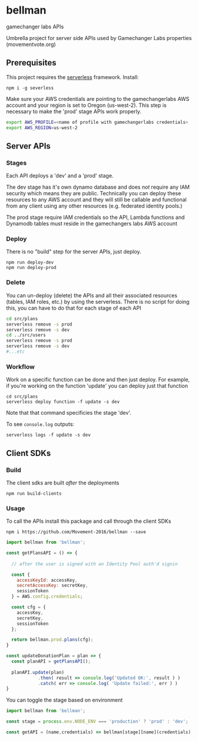 # bellman
gamechanger labs APIs

Umbrella project for server side APIs used by Gamechanger Labs properties (movementvote.org)

## Prerequisites

This project requires the [serverless](serverless.com) framework. Install:

````
npm i -g severless
````

Make sure your AWS credentials are pointing to the gamechangerlabs AWS account and your region is set to Oregon (us-west-2). 
This step is necessary to make the 'prod' stage APIs work properly.
````bash
export AWS_PROFILE=<name of profile with gamechangerlabs credentials>
export AWS_REGION=us-west-2
````


## Server APIs

### Stages

Each API deploys a 'dev' and a 'prod' stage.

The dev stage has it's own dynamo database and does *not* require any IAM security which means they are public. Technically you can deploy these resources to any AWS account and they will still be callable and functional from any client using any other resources (e.g. federated identity pools.)

The prod stage require IAM credentials so the API, Lambda functions and Dynamodb tables must reside in the gamechangers labs AWS account

### Deploy
There is no "build" step for the server APIs, just deploy. 
````
npm run deploy-dev
npm run deploy-prod
````
### Delete
You can un-deploy (delete) the APIs and all their associated resources (tables, IAM roles, etc.) by using the serverless. There is no script for doing this, you can have to do that for each stage of each API
````bash
cd src/plans
serverless remove -s prod
serverless remove -s dev
cd ../src/users
serverless remove -s prod
serverless remove -s dev
#...etc
````
### Workflow

Work on a specific function can be done and then just deploy. For example, if you're working on the function 'update' you can deploy just that function 
````
cd src/plans
serverless deploy function -f update -s dev
````
Note that that command specificies the stage 'dev'.

To see `console.log` outputs:
````
serverless logs -f update -s dev
````

## Client SDKs

### Build
The client sdks are built *after* the deployments
````
npm run build-clients
````
### Usage
To call the APIs install this package and call through the client SDKs
````
npm i https://github.com/Movement-2016/bellman --save
````
````javascript
import bellman from 'bellman';

const getPlansAPI = () => {
  
  // after the user is signed with an Identity Pool auth'd signin

  const {
    accessKeyId: accessKey,
    secretAccessKey: secretKey,
    sessionToken
  } = AWS.config.credentials;

  const cfg = {
    accessKey,
    secretKey,
    sessionToken
  };

  return bellman.prod.plans(cfg);
}

const updateDonationPlan = plan => {
  const planAPI = getPlansAPI();
  
  planAPI.update(plan)
            .then( result => console.log('Updated OK:', result ) )
            .catch( err => console.log( 'Update failed:', err ) )
}
````
You can toggle the stage based on environment
````javascript
import bellman from 'bellman';

const stage = process.env.NODE_ENV === 'production' ? 'prod' : 'dev';

const getAPI = (name,credentials) => bellman[stage][name](credentials);
````
